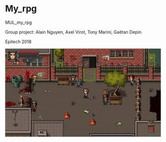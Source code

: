 # My_rpg
MUL_my_rpg

Group project:
Alain Nguyen, Axel Virot, Tony Marini, Gaëtan Depin

Epitech 2018


![](best_gif.gif)

